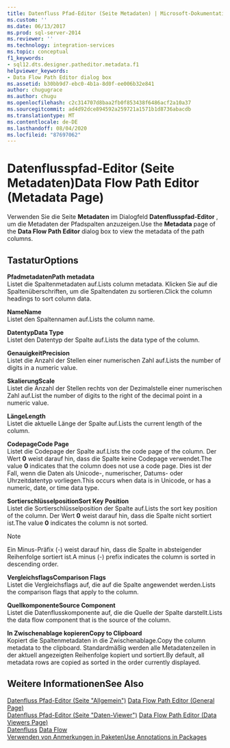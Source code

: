 ```yaml
---
title: Datenfluss Pfad-Editor (Seite Metadaten) | Microsoft-Dokumentation
ms.custom: ''
ms.date: 06/13/2017
ms.prod: sql-server-2014
ms.reviewer: ''
ms.technology: integration-services
ms.topic: conceptual
f1_keywords:
- sql12.dts.designer.patheditor.metadata.f1
helpviewer_keywords:
- Data Flow Path Editor dialog box
ms.assetid: b30bb9d7-ebc0-4b1a-8d0f-ee006b32e841
author: chugugrace
ms.author: chugu
ms.openlocfilehash: c2c314707d8baa2fb0f853438f6486acf2a10a37
ms.sourcegitcommit: ad4d92dce894592a259721a1571b1d8736abacdb
ms.translationtype: MT
ms.contentlocale: de-DE
ms.lasthandoff: 08/04/2020
ms.locfileid: "87697062"
---
```

# <a name="data-flow-path-editor-metadata-page"></a><span data-ttu-id="eefcf-102">Datenflusspfad-Editor (Seite Metadaten)</span><span class="sxs-lookup"><span data-stu-id="eefcf-102">Data Flow Path Editor (Metadata Page)</span></span>
  <span data-ttu-id="eefcf-103">Verwenden Sie die Seite **Metadaten** im Dialogfeld **Datenflusspfad-Editor** , um die Metadaten der Pfadspalten anzuzeigen.</span><span class="sxs-lookup"><span data-stu-id="eefcf-103">Use the **Metadata** page of the **Data Flow Path Editor** dialog box to view the metadata of the path columns.</span></span>  
  
## <a name="options"></a><span data-ttu-id="eefcf-104">Tastatur</span><span class="sxs-lookup"><span data-stu-id="eefcf-104">Options</span></span>  
 <span data-ttu-id="eefcf-105">**Pfadmetadaten**</span><span class="sxs-lookup"><span data-stu-id="eefcf-105">**Path metadata**</span></span>  
 <span data-ttu-id="eefcf-106">Listet die Spaltenmetadaten auf.</span><span class="sxs-lookup"><span data-stu-id="eefcf-106">Lists column metadata.</span></span> <span data-ttu-id="eefcf-107">Klicken Sie auf die Spaltenüberschriften, um die Spaltendaten zu sortieren.</span><span class="sxs-lookup"><span data-stu-id="eefcf-107">Click the column headings to sort column data.</span></span>  
  
 <span data-ttu-id="eefcf-108">**Name**</span><span class="sxs-lookup"><span data-stu-id="eefcf-108">**Name**</span></span>  
 <span data-ttu-id="eefcf-109">Listet den Spaltennamen auf.</span><span class="sxs-lookup"><span data-stu-id="eefcf-109">Lists the column name.</span></span>  
  
 <span data-ttu-id="eefcf-110">**Datentyp**</span><span class="sxs-lookup"><span data-stu-id="eefcf-110">**Data Type**</span></span>  
 <span data-ttu-id="eefcf-111">Listet den Datentyp der Spalte auf.</span><span class="sxs-lookup"><span data-stu-id="eefcf-111">Lists the data type of the column.</span></span>  
  
 <span data-ttu-id="eefcf-112">**Genauigkeit**</span><span class="sxs-lookup"><span data-stu-id="eefcf-112">**Precision**</span></span>  
 <span data-ttu-id="eefcf-113">Listet die Anzahl der Stellen einer numerischen Zahl auf.</span><span class="sxs-lookup"><span data-stu-id="eefcf-113">Lists the number of digits in a numeric value.</span></span>  
  
 <span data-ttu-id="eefcf-114">**Skalierung**</span><span class="sxs-lookup"><span data-stu-id="eefcf-114">**Scale**</span></span>  
 <span data-ttu-id="eefcf-115">Listet die Anzahl der Stellen rechts von der Dezimalstelle einer numerischen Zahl auf.</span><span class="sxs-lookup"><span data-stu-id="eefcf-115">List the number of digits to the right of the decimal point in a numeric value.</span></span>  
  
 <span data-ttu-id="eefcf-116">**Länge**</span><span class="sxs-lookup"><span data-stu-id="eefcf-116">**Length**</span></span>  
 <span data-ttu-id="eefcf-117">Listet die aktuelle Länge der Spalte auf.</span><span class="sxs-lookup"><span data-stu-id="eefcf-117">Lists the current length of the column.</span></span>  
  
 <span data-ttu-id="eefcf-118">**Codepage**</span><span class="sxs-lookup"><span data-stu-id="eefcf-118">**Code Page**</span></span>  
 <span data-ttu-id="eefcf-119">Listet die Codepage der Spalte auf.</span><span class="sxs-lookup"><span data-stu-id="eefcf-119">Lists the code page of the column.</span></span> <span data-ttu-id="eefcf-120">Der Wert **0** weist darauf hin, dass die Spalte keine Codepage verwendet.</span><span class="sxs-lookup"><span data-stu-id="eefcf-120">The value **0** indicates that the column does not use a code page.</span></span> <span data-ttu-id="eefcf-121">Dies ist der Fall, wenn die Daten als Unicode-, numerischer, Datums- oder Uhrzeitdatentyp vorliegen.</span><span class="sxs-lookup"><span data-stu-id="eefcf-121">This occurs when data is in Unicode, or has a numeric, date, or time data type.</span></span>  
  
 <span data-ttu-id="eefcf-122">**Sortierschlüsselposition**</span><span class="sxs-lookup"><span data-stu-id="eefcf-122">**Sort Key Position**</span></span>  
 <span data-ttu-id="eefcf-123">Listet die Sortierschlüsselposition der Spalte auf.</span><span class="sxs-lookup"><span data-stu-id="eefcf-123">Lists the sort key position of the column.</span></span> <span data-ttu-id="eefcf-124">Der Wert **0** weist darauf hin, dass die Spalte nicht sortiert ist.</span><span class="sxs-lookup"><span data-stu-id="eefcf-124">The value **0** indicates the column is not sorted.</span></span>  
  
> [!NOTE]  
>  <span data-ttu-id="eefcf-125">Ein Minus-Präfix (-) weist darauf hin, dass die Spalte in absteigender Reihenfolge sortiert ist.</span><span class="sxs-lookup"><span data-stu-id="eefcf-125">A minus (-) prefix indicates the column is sorted in descending order.</span></span>  
  
 <span data-ttu-id="eefcf-126">**Vergleichsflags**</span><span class="sxs-lookup"><span data-stu-id="eefcf-126">**Comparison Flags**</span></span>  
 <span data-ttu-id="eefcf-127">Listet die Vergleichsflags auf, die auf die Spalte angewendet werden.</span><span class="sxs-lookup"><span data-stu-id="eefcf-127">Lists the comparison flags that apply to the column.</span></span>  
  
 <span data-ttu-id="eefcf-128">**Quellkomponente**</span><span class="sxs-lookup"><span data-stu-id="eefcf-128">**Source Component**</span></span>  
 <span data-ttu-id="eefcf-129">Listet die Datenflusskomponente auf, die die Quelle der Spalte darstellt.</span><span class="sxs-lookup"><span data-stu-id="eefcf-129">Lists the data flow component that is the source of the column.</span></span>  
  
 <span data-ttu-id="eefcf-130">**In Zwischenablage kopieren**</span><span class="sxs-lookup"><span data-stu-id="eefcf-130">**Copy to Clipboard**</span></span>  
 <span data-ttu-id="eefcf-131">Kopiert die Spaltenmetadaten in die Zwischenablage.</span><span class="sxs-lookup"><span data-stu-id="eefcf-131">Copy the column metadata to the clipboard.</span></span> <span data-ttu-id="eefcf-132">Standardmäßig werden alle Metadatenzeilen in der aktuell angezeigten Reihenfolge kopiert und sortiert.</span><span class="sxs-lookup"><span data-stu-id="eefcf-132">By default, all metadata rows are copied as sorted in the order currently displayed.</span></span>  
  
## <a name="see-also"></a><span data-ttu-id="eefcf-133">Weitere Informationen</span><span class="sxs-lookup"><span data-stu-id="eefcf-133">See Also</span></span>  
 <span data-ttu-id="eefcf-134">[Datenfluss Pfad-Editor &#40;Seite "Allgemein"&#41;](general-page-of-integration-services-designers-options.md) </span><span class="sxs-lookup"><span data-stu-id="eefcf-134">[Data Flow Path Editor &#40;General Page&#41;](general-page-of-integration-services-designers-options.md) </span></span>  
 <span data-ttu-id="eefcf-135">[Datenfluss Pfad-Editor &#40;Seite "Daten-Viewer"&#41;](../../2014/integration-services/data-flow-path-editor-data-viewers-page.md) </span><span class="sxs-lookup"><span data-stu-id="eefcf-135">[Data Flow Path Editor &#40;Data Viewers Page&#41;](../../2014/integration-services/data-flow-path-editor-data-viewers-page.md) </span></span>  
 <span data-ttu-id="eefcf-136">[Datenfluss](data-flow/data-flow.md) </span><span class="sxs-lookup"><span data-stu-id="eefcf-136">[Data Flow](data-flow/data-flow.md) </span></span>  
 [<span data-ttu-id="eefcf-137">Verwenden von Anmerkungen in Paketen</span><span class="sxs-lookup"><span data-stu-id="eefcf-137">Use Annotations in Packages</span></span>](use-annotations-in-packages.md)  
  
  
